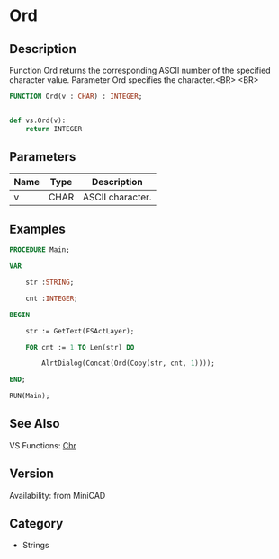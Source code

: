 # Ord

## Description
Function Ord returns the corresponding ASCII number of the specified character value. Parameter Ord specifies the character.&lt;BR&gt;
&lt;BR&gt;


```pascal
FUNCTION Ord(v : CHAR) : INTEGER;
```

```python

def vs.Ord(v):
    return INTEGER
```

## Parameters
|Name|Type|Description|
|---|---|---|
|v|CHAR|ASCII character.|

## Examples
```pascal
PROCEDURE Main;

VAR

	str :STRING;

	cnt :INTEGER;

BEGIN

	str := GetText(FSActLayer);

	FOR cnt := 1 TO Len(str) DO

		AlrtDialog(Concat(Ord(Copy(str, cnt, 1))));

END;

RUN(Main);
```

## See Also
VS Functions:
[Chr](Chr.md)

## Version
Availability: from MiniCAD
## Category
* Strings


